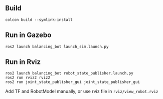 ## Build
```
colcon build --symlink-install
```

## Run in Gazebo
```
ros2 launch balancing_bot launch_sim.launch.py
```

## Run in Rviz
```
ros2 launch balancing_bot robot_state_publisher.launch.py
ros2 run rviz2 rviz2
ros2 run joint_state_publisher_gui joint_state_publisher_gui
```
Add TF and RobotModel manually, or use rviz file in `rviz/view_robot.rviz`